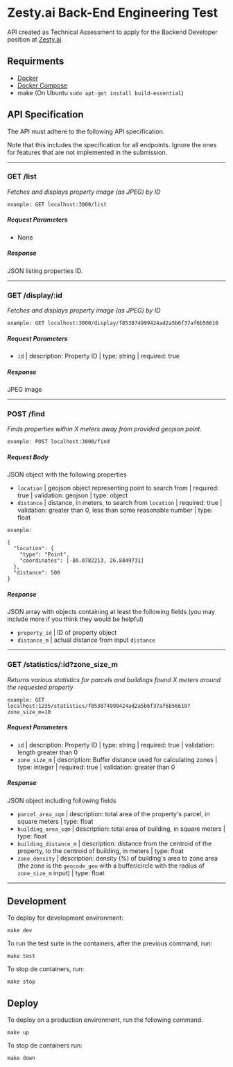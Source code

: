 # Zesty.ai Back-End Engineering Test

API created as Technical Assessment to apply for the Backend Developer position at [Zesty.ai](https://zesty.ai).

## Requirments

- [Docker](https://docs.docker.com/engine/install/)
- [Docker Compose](https://docs.docker.com/compose/install/)
- make (On Ubuntu `sudo apt-get install build-essential`)

## API Specification

The API must adhere to the following API specification.

Note that this includes the specification for all endpoints.
Ignore the ones for features that are not implemented in the submission.

---

### GET /list

_Fetches and displays property image (as JPEG) by ID_

`example: GET localhost:3000/list`

##### Request Parameters

- None

##### Response

JSON listing properties ID.

---

### GET /display/:id

_Fetches and displays property image (as JPEG) by ID_

`example: GET localhost:3000/display/f853874999424ad2a5b6f37af6b56610`

##### Request Parameters

- `id` | description: Property ID | type: string | required: true

##### Response

JPEG image

---

### POST /find

_Finds properties within X meters away from provided geojson point._

`example: POST localhost:3000/find`

##### Request Body

JSON object with the following properties

- `location` | geojson object representing point to search from | required: true | validation: geojson | type: object
- `distance` | distance, in meters, to search from `location` | required: true | validation: greater than 0, less than some reasonable number | type: float

```
example:

{
  "location": {
    "type": "Point",
    "coordinates": [-80.0782213, 26.8849731]
  },
  "distance": 500
}
```

##### Response

JSON array with objects containing at least the following fields (you may include more if you think they would be helpful)

- `property_id` | ID of property object
- `distance_m` | actual distance from input `distance`

---

### GET /statistics/:id?zone_size_m

_Returns various statistics for parcels and buildings found X meters around the requested property_

`example: GET localhost:1235/statistics/f853874999424ad2a5b6f37af6b56610?zone_size_m=10`

##### Request Parameters

- `id` | description: Property ID | type: string | required: true | validation: length greater than 0
- `zone_size_m` | description: Buffer distance used for calculating zones | type: integer | required: true | validation: greater than 0

##### Response

JSON object including following fields

- `parcel_area_sqm` | description: total area of the property's parcel, in square meters | type: float
- `building_area_sqm` | description: total area of building, in square meters | type: float
- `building_distance_m` | description: distance from the centroid of the property, to the centroid of building, in meters | type: float
- `zone_density` | description: density (%) of building's area to zone area (the zone is the `geocode_geo` with a buffer/circle with the radius of `zone_size_m` input) |
  type: float

---

## Development

To deploy for development environment:

```
make dev
```

To run the test suite in the containers, after the previous command, run:

```
make test
```

To stop de containers, run:

```
make stop
```

## Deploy

To deploy on a production environment, run the following command:

```
make up
```

To stop de containers run:

```
make down
```
